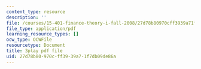 ```yaml
---
content_type: resource
description: ''
file: /courses/15-401-finance-theory-i-fall-2008/27d78b80970cff3939a71f7db09de86a_JE80wLNIhjE.pdf
file_type: application/pdf
learning_resource_types: []
ocw_type: OCWFile
resourcetype: Document
title: 3play pdf file
uid: 27d78b80-970c-ff39-39a7-1f7db09de86a
---
```

